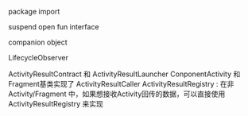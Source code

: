 
package
import

suspend
open
fun
interface


companion
object


LifecycleObserver

ActivityResultContract 和 ActivityResultLauncher
    ConponentActivity 和 Fragment基类实现了 ActivityResultCaller
    ActivityResultRegistry : 在非 Activity/Fragment 中，如果想接收Activity回传的数据，可以直接使用 ActivityResultRegistry 来实现